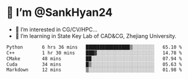 # 👋 I’m @SankHyan24

- 👀 I’m interested in CG/CV/HPC...
- 🌱 I’m learning in State Key Lab of CAD&CG, Zhejiang University.

<!---
SankHyan24/SankHyan24 is a ✨ special ✨ repository because its `README.md` (this file) appears on your GitHub profile.
You can click the Preview link to take a look at your changes.
--->
<!--START_SECTION:waka-->

```txt
Python       6 hrs 36 mins   ████████████████▒░░░░░░░░   65.10 %
C++          1 hr 30 mins    ███▓░░░░░░░░░░░░░░░░░░░░░   14.78 %
CMake        48 mins         ██░░░░░░░░░░░░░░░░░░░░░░░   07.94 %
Cuda         34 mins         █▒░░░░░░░░░░░░░░░░░░░░░░░   05.63 %
Markdown     12 mins         ▒░░░░░░░░░░░░░░░░░░░░░░░░   01.98 %
```

<!--END_SECTION:waka-->
